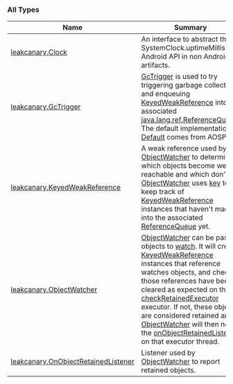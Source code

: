 

### All Types

| Name | Summary |
|---|---|
| [leakcanary.Clock](../leakcanary/-clock/index.md) | An interface to abstract the SystemClock.uptimeMillis() Android API in non Android artifacts. |
| [leakcanary.GcTrigger](../leakcanary/-gc-trigger/index.md) | [GcTrigger](../leakcanary/-gc-trigger/index.md) is used to try triggering garbage collection and enqueuing [KeyedWeakReference](../leakcanary/-keyed-weak-reference/index.md) into the associated [java.lang.ref.ReferenceQueue](https://docs.oracle.com/javase/6/docs/api/java/lang/ref/ReferenceQueue.html). The default implementation [Default](../leakcanary/-gc-trigger/-default/index.md) comes from AOSP. |
| [leakcanary.KeyedWeakReference](../leakcanary/-keyed-weak-reference/index.md) | A weak reference used by [ObjectWatcher](../leakcanary/-object-watcher/index.md) to determine which objects become weakly reachable and which don't. [ObjectWatcher](../leakcanary/-object-watcher/index.md) uses [key](../leakcanary/-keyed-weak-reference/key.md) to keep track of [KeyedWeakReference](../leakcanary/-keyed-weak-reference/index.md) instances that haven't made it into the associated [ReferenceQueue](https://docs.oracle.com/javase/6/docs/api/java/lang/ref/ReferenceQueue.html) yet. |
| [leakcanary.ObjectWatcher](../leakcanary/-object-watcher/index.md) | [ObjectWatcher](../leakcanary/-object-watcher/index.md) can be passed objects to [watch](../leakcanary/-object-watcher/watch.md). It will create [KeyedWeakReference](../leakcanary/-keyed-weak-reference/index.md) instances that reference watches objects, and check if those references have been cleared as expected on the [checkRetainedExecutor](#) executor. If not, these objects are considered retained and [ObjectWatcher](../leakcanary/-object-watcher/index.md) will then notify the [onObjectRetainedListener](#) on that executor thread. |
| [leakcanary.OnObjectRetainedListener](../leakcanary/-on-object-retained-listener/index.md) | Listener used by [ObjectWatcher](../leakcanary/-object-watcher/index.md) to report retained objects. |
